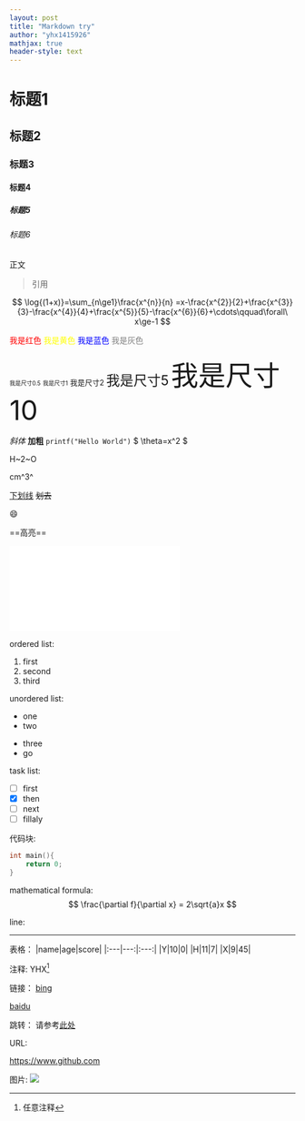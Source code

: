 ```yaml
---
layout: post
title: "Markdown try"
author: "yhx1415926"
mathjax: true
header-style: text
---
```



# 标题1
## 标题2
### 标题3
#### 标题4
##### 标题5
###### 标题6
正文
>引用


$$
\log{(1+x)}=\sum_{n\ge1}\frac{x^{n}}{n} =x-\frac{x^{2}}{2}+\frac{x^{3}}{3}-\frac{x^{4}}{4}+\frac{x^{5}}{5}-\frac{x^{6}}{6}+\cdots\qquad\forall\ x\ge-1 
$$


<font color=red>我是红色</font>
<font color=yellow>我是黄色</font>
<font color=Blue>我是蓝色</font>
<font color= gray>我是灰色</font>

<font size=0.5>我是尺寸0.5</font>
<font size=1>我是尺寸1</font>
<font size=2>我是尺寸2</font>
<font size=5>我是尺寸5</font>
<font size=10>我是尺寸10</font>

*斜体*
**加粗**
`printf("Hello World")`
$ \theta=x^2 $


H~2~O


cm^3^


<u>下划线</u>
<del>划去</del>

:smile:

==高亮==

<iframe src="//player.bilibili.com/player.html?aid=739381396&bvid=BV1Dk4y1i713&cid=1079439409&p=1" scrolling="no" border="0" frameborder="no" framespacing="0" allowfullscreen="true"> </iframe>

ordered list:
1. first
2. second
3. third

unordered list:
- one
- two
* three
* go

task list:
- [ ] first
- [x] then
- [ ] next
- [ ] fillaly

代码块:
```c
int main(){
    return 0;
}
```

mathematical formula:
$$
\frac{\partial f}{\partial x} = 2\sqrt{a}x
$$


line:

---


表格：
|name|age|score|
|:---|---:|:---:|
|Y|10|0|
|H|11|7|
|X|9|45|

注释:
YHX[^z]

[^z]:任意注释

链接：
[bing](https://www.bing.com "一个搜索引擎")

[baidu][ads]

[ads]:https://www.baidu.com "两个搜索引擎"

跳转：
请参考[此处](#标题3)

URL:

https://www.github.com

图片:
![](https://yhx1415926.github.io/img/404-bg.jpg)

